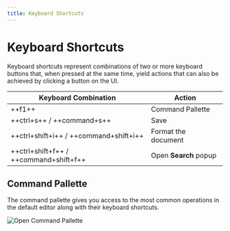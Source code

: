 ```yaml
---
title: Keyboard Shortcuts
---
```


Keyboard Shortcuts
===

Keyboard shortcuts represent combinations of two or more keyboard buttons that, when pressed at the same time, yield actions that can also be achieved by clicking a button on the UI.


|      Keyboard Combination   | Action |
| ------------- |-------------|
| ++f1++                                   | Command Pallette |
| ++ctrl+s++  / ++command+s++              | Save |
| ++ctrl+shift+i++  /  ++command+shift+i++ | Format the document |
| ++ctrl+shift+f++  /  ++command+shift+f++ | Open **Search** popup |


## Command Pallette

The command pallette gives you access to the most common operations in the default editor along with their keyboard shortcuts.

![Open Command Pallette](../../images/pallette_screenshot.png)
